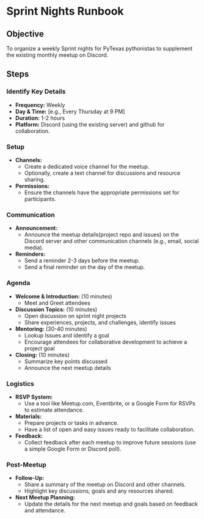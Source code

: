 # Sprint Nights Runbook

## Objective
To organize a weekly Sprint nights for PyTexas pythonistas to supplement the existing monthly meetup on Discord.

## Steps

### Identify Key Details
- **Frequency:** Weekly
- **Day & Time:** [e.g., Every Thursday at 9 PM]
- **Duration:** 1-2 hours
- **Platform:** Discord (using the existing server) and github for collaboration.

### Setup
- **Channels:**
  - Create a dedicated voice channel for the meetup.
  - Optionally, create a text channel for discussions and resource sharing.
- **Permissions:**
  - Ensure the channels have the appropriate permissions set for participants.

### Communication
- **Announcement:**
  - Announce the meetup details(project repo and issues) on the Discord server and other communication channels (e.g., email, social media).
- **Reminders:**
  - Send a reminder 2-3 days before the meetup.
  - Send a final reminder on the day of the meetup.

### Agenda
- **Welcome & Introduction:** (10 minutes)
  - Meet and Greet attendees
- **Discussion Topics:** (10 minutes)
  - Open discussion on sprint night projects
  - Share experiences, projects, and challenges, identify issues
- **Mentoring:** (30-40 minutes)
  - Lookup Issues and identify a goal
  - Encourage attendees for collaborative development to achieve a project goal
- **Closing:** (10 minutes)
  - Summarize key points discussed
  - Announce the next meetup details

### Logistics
- **RSVP System:**
  - Use a tool like Meetup.com, Eventbrite, or a Google Form for RSVPs to estimate attendance.
- **Materials:**
  - Prepare projects or tasks in advance.
  - Have a list of open and easy issues ready to facilitate collaboration.
- **Feedback:**
  - Collect feedback after each meetup to improve future sessions (use a simple Google Form or Discord poll).

### Post-Meetup
- **Follow-Up:**
  - Share a summary of the meetup on Discord and other channels.
  - Highlight key discussions, goals and any resources shared.
- **Next Meetup Planning:**
  - Update the details for the next meetup and goals based on feedback and attendance.

